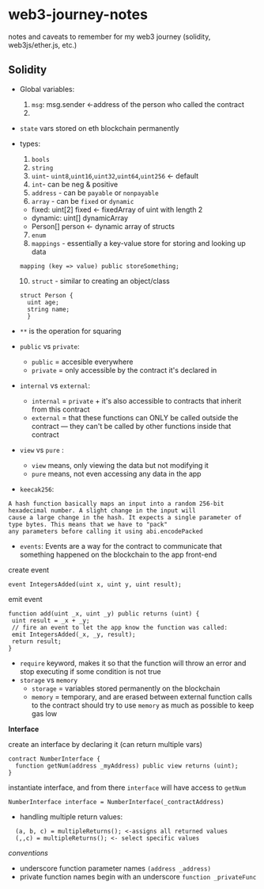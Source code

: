 # web3-journey-notes
notes and caveats to remember for my web3 journey (solidity, web3js/ether.js, etc.)

## Solidity

- Global variables:
  1. `msg`: msg.sender <-address of the person who called the contract
  2.    

- `state` vars stored on eth blockchain permanently  
- types:
  1. `bools`
  2. `string` 
  3. `uint`- `uint8`,`uint16`,`uint32`,`uint64`,`uint256` <- default
  4. `int`- can be neg & positive
  5. `address` - can be `payable` or `nonpayable`
  6. `array` - can be `fixed` or `dynamic`
    - fixed: uint[2] fixed <- fixedArray of uint with length 2
    - dynamic: uint[] dynamicArray
    - Person[] person <- dynamic array of structs
  7. `enum`
  8. `mappings` - essentially a key-value store for storing and looking up data
  ```
  mapping (key => value) public storeSomething;
  ```
  10. `struct` - similar to creating an object/class
  ```
  struct Person {
    uint age;
    string name;
    }
    ```
- `**` is the operation for squaring

- `public` vs `private`:
    - `public` = accesible everywhere
    - `private` = only accessible by the contract it's declared in

- `internal` vs `external`:
    - `internal` = `private` + it's also accessible to contracts that inherit from this contract
    - `external` = that these functions can ONLY be called outside the contract — they can't be called by other functions inside that contract
 
- `view` vs `pure` :
    - `view` means, only viewing the data but not modifying it
    - `pure` means, not even accessing any data in the app

- `keecak256`:
```
A hash function basically maps an input into a random 256-bit hexadecimal number. A slight change in the input will 
cause a large change in the hash. It expects a single parameter of type bytes. This means that we have to "pack" 
any parameters before calling it using abi.encodePacked
 ```
 - `events`: Events are a way for the contract to communicate that something happened on the blockchain to the app front-end
 
 create event
 ```
 event IntegersAdded(uint x, uint y, uint result);
 ```
 emit event
 ```
 function add(uint _x, uint _y) public returns (uint) {
  uint result = _x + _y;
  // fire an event to let the app know the function was called:
  emit IntegersAdded(_x, _y, result);
  return result;
}
```
- `require` keyword, makes it so that the function will throw an error and stop executing if some condition is not true
- `storage` vs `memory`  
  - `storage` = variables stored permanently on the blockchain  
  - `memory` = temporary, and are erased between external function calls to the contract
  should try to use `memory` as much as possible to keep gas low

**Interface**

create an interface by declaring it (can return multiple vars)
```
contract NumberInterface {
  function getNum(address _myAddress) public view returns (uint);
}
```
instantiate interface, and from there `interface` will have access to `getNum`
```
NumberInterface interface = NumberInterface(_contractAddress)
```

- handling multiple return values:
 ```
   (a, b, c) = multipleReturns(); <-assigns all returned values
   (,,c) = multipleReturns(); <- select specific values
  ```

*conventions*
- underscore function parameter names `(address _address)`
- private function names begin with an underscore `function _privateFunc`
